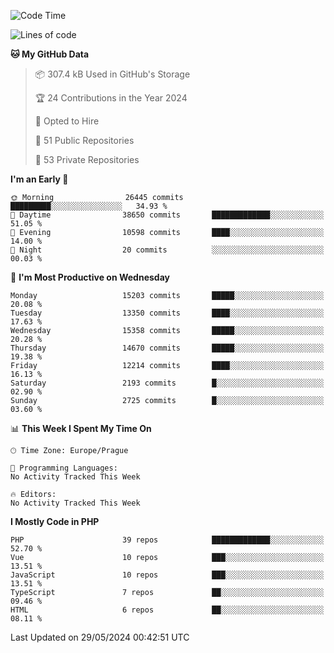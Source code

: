 <!--START_SECTION:waka-->
![Code Time](http://img.shields.io/badge/Code%20Time-1%2C583%20hrs%2058%20mins-blue)

![Lines of code](https://img.shields.io/badge/From%20Hello%20World%20I%27ve%20Written-24.1%20million%20lines%20of%20code-blue)

**🐱 My GitHub Data** 

> 📦 307.4 kB Used in GitHub's Storage 
 > 
> 🏆 24 Contributions in the Year 2024
 > 
> 💼 Opted to Hire
 > 
> 📜 51 Public Repositories 
 > 
> 🔑 53 Private Repositories 
 > 
**I'm an Early 🐤** 

```text
🌞 Morning                26445 commits       █████████░░░░░░░░░░░░░░░░   34.93 % 
🌆 Daytime                38650 commits       █████████████░░░░░░░░░░░░   51.05 % 
🌃 Evening                10598 commits       ████░░░░░░░░░░░░░░░░░░░░░   14.00 % 
🌙 Night                  20 commits          ░░░░░░░░░░░░░░░░░░░░░░░░░   00.03 % 
```
📅 **I'm Most Productive on Wednesday** 

```text
Monday                   15203 commits       █████░░░░░░░░░░░░░░░░░░░░   20.08 % 
Tuesday                  13350 commits       ████░░░░░░░░░░░░░░░░░░░░░   17.63 % 
Wednesday                15358 commits       █████░░░░░░░░░░░░░░░░░░░░   20.28 % 
Thursday                 14670 commits       █████░░░░░░░░░░░░░░░░░░░░   19.38 % 
Friday                   12214 commits       ████░░░░░░░░░░░░░░░░░░░░░   16.13 % 
Saturday                 2193 commits        █░░░░░░░░░░░░░░░░░░░░░░░░   02.90 % 
Sunday                   2725 commits        █░░░░░░░░░░░░░░░░░░░░░░░░   03.60 % 
```


📊 **This Week I Spent My Time On** 

```text
🕑︎ Time Zone: Europe/Prague

💬 Programming Languages: 
No Activity Tracked This Week

🔥 Editors: 
No Activity Tracked This Week
```

**I Mostly Code in PHP** 

```text
PHP                      39 repos            █████████████░░░░░░░░░░░░   52.70 % 
Vue                      10 repos            ███░░░░░░░░░░░░░░░░░░░░░░   13.51 % 
JavaScript               10 repos            ███░░░░░░░░░░░░░░░░░░░░░░   13.51 % 
TypeScript               7 repos             ██░░░░░░░░░░░░░░░░░░░░░░░   09.46 % 
HTML                     6 repos             ██░░░░░░░░░░░░░░░░░░░░░░░   08.11 % 
```




 Last Updated on 29/05/2024 00:42:51 UTC
<!--END_SECTION:waka-->
<!--
**AlexKratky/AlexKratky** is a ✨ _special_ ✨ repository because its `README.md` (this file) appears on your GitHub profile.

Here are some ideas to get you started:

- 🔭 I’m currently working on ...
- 🌱 I’m currently learning ...
- 👯 I’m looking to collaborate on ...
- 🤔 I’m looking for help with ...
- 💬 Ask me about ...
- 📫 How to reach me: ...
- 😄 Pronouns: ...
- ⚡ Fun fact: ...
-->
